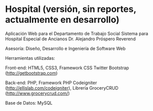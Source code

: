 Hospital (versión, sin reportes, actualmente en desarrollo)
===========================================================

Aplicación Web para el Departamento de Trabajo Social Sistema para Hospital Especial de Ancianos Dr. Alejandro Próspero Reverend

Asesoría: Diseño, Desarrollo e Ingeniería de Software Web

Herramientas utilizadas:

Front-end: HTML5, CSS3, Framework CSS Twitter Bootstrap (http://getbootstrap.com)

Back-end: PHP, Framework PHP Codeigniter (http://ellislab.com/codeigniter), Librería GroceryCRUD (http://www.grocerycrud.com/)

Base de Datos: MySQL